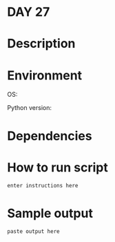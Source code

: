 
# DAY 27

# Description

# Environment
OS:

Python version:

# Dependencies

# How to run script
```
enter instructions here
```

# Sample output
```
paste output here
```
